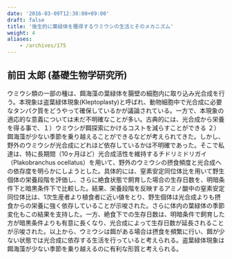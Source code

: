 ```yaml
---
date: '2016-03-09T12:38:00+09:00'
draft: false
title: '後生的に葉緑体を獲得するウミウシの生活とそのメカニズム'
weight: 4
aliases:
    - /archives/175
---
```


## 前田 太郎 (基礎生物学研究所)

ウミウシ類の一部の種は、餌海藻の葉緑体を腸壁の細胞内に取り込み光合成を行う。本現象は盗葉緑体現象(Kleptoplasty)と呼ばれ、動物細胞中で光合成に必要なタンパク質をどうやって確保しているかが議論されている。一方で、本現象の適応的な意義については未だ不明確なことが多い。古典的には、光合成から栄養を得る事で、１）ウミウシが餌探索にかけるコストを減らすことができる ２）餌海藻が少ない季節を乗り越えることができるなどが考えられてきた。しかし、野外のウミウシが光合成にどれほど依存しているかは不明確であった。そこで私達は、特に長期間（10ヶ月ほど）光合成活性を維持するチドリミドリガイ（Plakobranchus ocellatus）を用いて、野外のウミウシの摂食頻度と光合成への依存度を明らかにしようとした。具体的には、窒素安定同位体比を用いて野生個体の栄養段階を評価し、さらに絶食状態で飼育した場合の生存日数を、明暗条件下と暗黒条件下で比較した。結果、栄養段階を反映するアミノ酸中の窒素安定同位体比は、1次生産者より植食者に近い値をとり、野生個体は光合成よりも摂食からの栄養に強く依存していることが示唆された。さらに体内の葉緑体の季節変化もこの結果を支持した。一方、絶食下での生存日数は、明暗条件で飼育した方が暗黒条件よりも有意に長くなり、光合成によって生存日数が延長されることが示唆された。以上から、ウミウシは餌がある場合は摂食を頻繁に行い、餌が少ない状態では光合成に依存する生活を行っていると考えられる。盗葉緑体現象は餌海藻が少ない季節を乗り越えるのに有利な形質と考えられる。